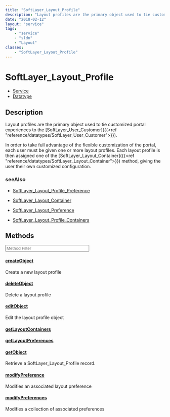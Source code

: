 ```yaml
---
title: "SoftLayer_Layout_Profile"
description: "Layout profiles are the primary object used to tie customized portal experiences to the [SoftLayer_User_Customer]({{<ref... "
date: "2018-02-12"
layout: "service"
tags:
    - "service"
    - "sldn"
    - "Layout"
classes:
    - "SoftLayer_Layout_Profile"
---
```

# SoftLayer_Layout_Profile
<div id='service-datatype'>
    <ul id='sldn-reference-tabs'>
    <li id='service'> <a href='/reference/services/SoftLayer_Layout_Profile' >Service</a></li>    <li id='datatype'> <a href='/reference/datatypes/SoftLayer_Layout_Profile' >Datatype</a></li>
    </ul>
</div>

## Description
Layout profiles are the primary object used to tie customized portal experiences to the [SoftLayer_User_Customer]({{<ref "reference/datatypes/SoftLayer_User_Customer">}}). 

In order to take full advantage of the flexible customization of the portal, each user must be given one or more layout profiles. Each layout profile is then assigned one of the [SoftLayer_Layout_Container]({{<ref "reference/datatypes/SoftLayer_Layout_Container">}}) method, giving the user their own customized configuration. 



### seeAlso

* [SoftLayer_Layout_Profile_Preference](/reference/datatypes/SoftLayer_Layout_Profile_Preference )


* [SoftLayer_Layout_Container](/reference/services/SoftLayer_Layout_Container )


* [SoftLayer_Layout_Preference](/reference/datatypes/SoftLayer_Layout_Preference )


* [SoftLayer_Layout_Profile_Containers](/reference/datatypes/SoftLayer_Layout_Profile_Containers )


        
<div id="properties" class="content service-content">

## Methods

<div class="view-filters">
    <div class="clearfix">
        <div class="search-input-box">
            <input placeholder="Method Filter" onkeyup="titleSearch(inputId='edit-combine', divId='method-div', elementClass='method-row')" 
                type="text" id="edit-combine" value="" size="30" maxlength="128" class="form-text">
        </div>
    </div>
</div>

<div id="method-div">

<div class="method-row">

#### [createObject](/reference/services/SoftLayer_Layout_Profile/createObject)
Create a new layout profile
</div>

<div class="method-row">

#### [deleteObject](/reference/services/SoftLayer_Layout_Profile/deleteObject)
Delete a layout profile
</div>

<div class="method-row">

#### [editObject](/reference/services/SoftLayer_Layout_Profile/editObject)
Edit the layout profile object
</div>

<div class="method-row">

#### [getLayoutContainers](/reference/services/SoftLayer_Layout_Profile/getLayoutContainers)

</div>

<div class="method-row">

#### [getLayoutPreferences](/reference/services/SoftLayer_Layout_Profile/getLayoutPreferences)

</div>

<div class="method-row">

#### [getObject](/reference/services/SoftLayer_Layout_Profile/getObject)
Retrieve a SoftLayer_Layout_Profile record.
</div>

<div class="method-row">

#### [modifyPreference](/reference/services/SoftLayer_Layout_Profile/modifyPreference)
Modifies an associated layout preference
</div>

<div class="method-row">

#### [modifyPreferences](/reference/services/SoftLayer_Layout_Profile/modifyPreferences)
Modifies a collection of associated preferences
</div>
</div>

</div>

